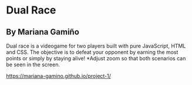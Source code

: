 # Dual Race

## By Mariana Gamiño

Dual race is a videogame for two players built with pure JavaScript, HTML and CSS. The objective is to defeat your opponent by earning the most points or simply by staying alive!
*Adjust zoom so that both scenarios can be seen in the screen.

https://mariana-gamino.github.io/project-1/
